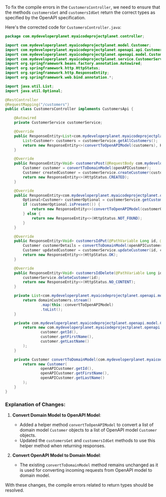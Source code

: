 To fix the compile errors in the `CustomersController`, we need to ensure that the methods `customersGet` and `customersIdGet` return the correct types as specified by the OpenAPI specification.

Here's the corrected code for `CustomersController.java`:

```java
package com.mydeveloperplanet.myaicodeprojectplanet.controller;

import com.mydeveloperplanet.myaicodeprojectplanet.model.Customer;
import com.mydeveloperplanet.myaicodeprojectplanet.openapi.api.CustomersApi;
import com.mydeveloperplanet.myaicodeprojectplanet.openapi.model.Customer;
import com.mydeveloperplanet.myaicodeprojectplanet.service.CustomerService;
import org.springframework.beans.factory.annotation.Autowired;
import org.springframework.http.HttpStatus;
import org.springframework.http.ResponseEntity;
import org.springframework.web.bind.annotation.*;

import java.util.List;
import java.util.Optional;

@RestController
@RequestMapping("/customers")
public class CustomersController implements CustomersApi {

    @Autowired
    private CustomerService customerService;

    @Override
    public ResponseEntity<List<com.mydeveloperplanet.myaicodeprojectplanet.openapi.model.Customer>> customersGet() {
        List<Customer> customers = customerService.getAllCustomers();
        return new ResponseEntity<>(convertToOpenAPIModel(customers), HttpStatus.OK);
    }

    @Override
    public ResponseEntity<Void> customersPost(@RequestBody com.mydeveloperplanet.myaicodeprojectplanet.openapi.model.Customer openAPICustomer) {
        Customer customer = convertToDomainModel(openAPICustomer);
        Customer createdCustomer = customerService.createCustomer(customer);
        return new ResponseEntity<>(HttpStatus.CREATED);
    }

    @Override
    public ResponseEntity<com.mydeveloperplanet.myaicodeprojectplanet.openapi.model.Customer> customersIdGet(@PathVariable Long id) {
        Optional<Customer> customerOptional = customerService.getCustomerById(id);
        if (customerOptional.isPresent()) {
            return new ResponseEntity<>(convertToOpenAPIModel(customerOptional.get()), HttpStatus.OK);
        } else {
            return new ResponseEntity<>(HttpStatus.NOT_FOUND);
        }
    }

    @Override
    public ResponseEntity<Void> customersIdPut(@PathVariable Long id, @RequestBody com.mydeveloperplanet.myaicodeprojectplanet.openapi.model.Customer openAPICustomer) {
        Customer customerDetails = convertToDomainModel(openAPICustomer);
        Customer updatedCustomer = customerService.updateCustomer(id, customerDetails);
        return new ResponseEntity<>(HttpStatus.OK);
    }

    @Override
    public ResponseEntity<Void> customersIdDelete(@PathVariable Long id) {
        customerService.deleteCustomer(id);
        return new ResponseEntity<>(HttpStatus.NO_CONTENT);
    }

    private List<com.mydeveloperplanet.myaicodeprojectplanet.openapi.model.Customer> convertToOpenAPIModel(List<Customer> domainCustomers) {
        return domainCustomers.stream()
                .map(this::convertToOpenAPIModel)
                .toList();
    }

    private com.mydeveloperplanet.myaicodeprojectplanet.openapi.model.Customer convertToOpenAPIModel(Customer customer) {
        return new com.mydeveloperplanet.myaicodeprojectplanet.openapi.model.Customer(
                customer.getId(),
                customer.getFirstName(),
                customer.getLastName()
        );
    }

    private Customer convertToDomainModel(com.mydeveloperplanet.myaicodeprojectplanet.openapi.model.Customer openAPICustomer) {
        return new Customer(
                openAPICustomer.getId(),
                openAPICustomer.getFirstName(),
                openAPICustomer.getLastName()
        );
    }
}
```

### Explanation of Changes:
1. **Convert Domain Model to OpenAPI Model**:
    - Added a helper method `convertToOpenAPIModel` to convert a list of domain model `Customer` objects to a list of OpenAPI model `Customer` objects.
    - Updated the `customersGet` and `customersIdGet` methods to use this helper method when returning responses.

2. **Convert OpenAPI Model to Domain Model**:
    - The existing `convertToDomainModel` method remains unchanged as it is used for converting incoming requests from OpenAPI model to domain model.

With these changes, the compile errors related to return types should be resolved.